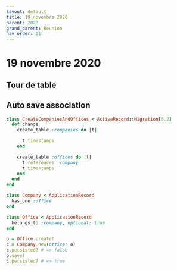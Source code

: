 ```yaml
---
layout: default
title: 19 novembre 2020
parent: 2020
grand_parent: Réunion
nav_order: 21
---
```


# 19 novembre 2020

## Tour de table

## Auto save association

```ruby
class CreateCompaniesAndOffices < ActiveRecord::Migration[5.2]
  def change
    create_table :companies do |t|

      t.timestamps
    end

    create_table :offices do |t|
      t.references :company
      t.timestamps
    end
  end
end

class Company < ApplicationRecord
  has_one :office
end

class Office < ApplicationRecord
  belongs_to :company, optional: true
end
```


```ruby
o = Office.create!
c = Company.new(office: o)
c.persisted? # => false
o.save!
c.persisted? # => true
```
